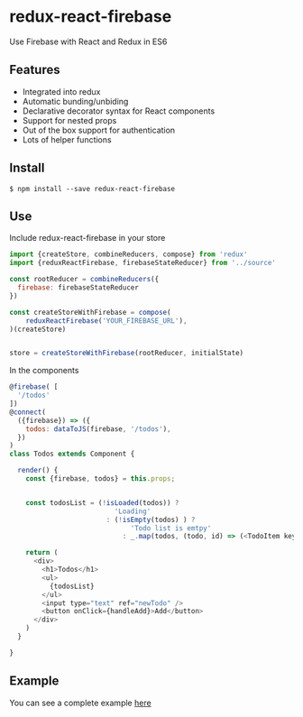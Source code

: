 # redux-react-firebase
Use Firebase with React and Redux in ES6

## Features
- Integrated into redux
- Automatic bunding/unbiding
- Declarative decorator syntax for React components
- Support for nested props
- Out of the box support for authentication
- Lots of helper functions

## Install
```
$ npm install --save redux-react-firebase
```

## Use

Include redux-react-firebase in your store

```javascript
import {createStore, combineReducers, compose} from 'redux'
import {reduxReactFirebase, firebaseStateReducer} from '../source'

const rootReducer = combineReducers({
  firebase: firebaseStateReducer
})

const createStoreWithFirebase = compose(
    reduxReactFirebase('YOUR_FIREBASE_URL'),
)(createStore)


store = createStoreWithFirebase(rootReducer, initialState)
```

In the components
```javascript
@firebase( [
  '/todos'
])
@connect(
  ({firebase}) => ({
    todos: dataToJS(firebase, '/todos'),
  })
)
class Todos extends Component {

  render() {
    const {firebase, todos} = this.props;


    const todosList = (!isLoaded(todos)) ?
                          'Loading'
                        : (!isEmpty(todos) ) ?
                              'Todo list is emtpy'
                            : _.map(todos, (todo, id) => (<TodoItem key={id} id={id} todo={todo}/>) )

    return (
      <div>
        <h1>Todos</h1>
        <ul>
          {todosList}
        </ul>
        <input type="text" ref="newTodo" />
        <button onClick={handleAdd}>Add</button>
      </div>
    )
  }

}

```

## Example
You can see a complete example [here](example)
